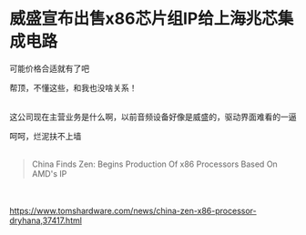 # 威盛宣布出售x86芯片组IP给上海兆芯集成电路


可能价格合适就有了吧

帮顶，不懂这些，和我也没啥关系！<br />
<br />
<img src="static/image/smiley/default/lol.gif" smilieid="12" border="0" alt="" /><img src="static/image/smiley/default/lol.gif" smilieid="12" border="0" alt="" /><img src="static/image/smiley/default/lol.gif" smilieid="12" border="0" alt="" />

这公司现在主营业务是什么啊，以前音频设备好像是威盛的，驱动界面难看的一逼<img id="aimg_WUPbj" onclick="zoom(this, this.src, 0, 0, 0)" class="zoom" src="https://cdn.jsdelivr.net/gh/hishis/forum-master/public/images/patch.gif" onmouseover="img_onmouseoverfunc(this)" onload="thumbImg(this)" border="0" alt="" />

呵呵，烂泥扶不上墙<br />
<br /><div class="quote"><blockquote>China Finds Zen: Begins Production Of x86 Processors Based On AMD's IP</blockquote></div><br />
<br />
https://www.tomshardware.com/news/china-zen-x86-processor-dryhana,37417.html
